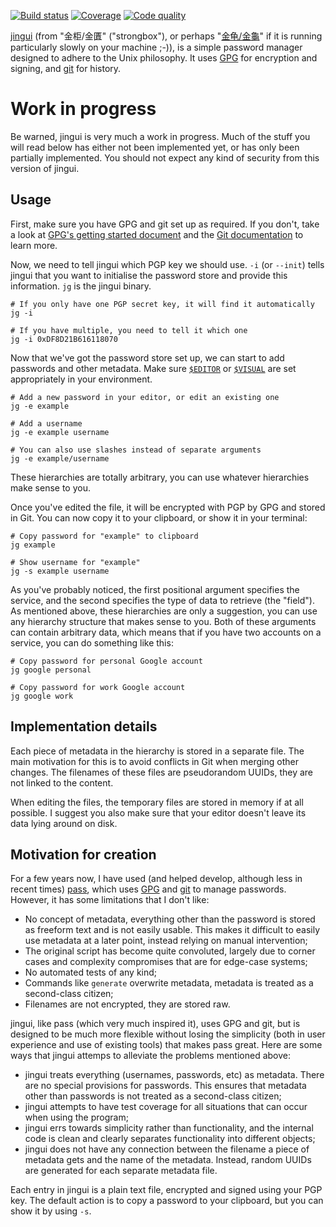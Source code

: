[![Build status][travis-image]][travis-builds]
[![Coverage][coveralls-image]][coveralls]
[![Code quality][scrutinizer-image]][scrutinizer]

[travis-builds]: https://travis-ci.org/cdown/jingui
[travis-image]: https://img.shields.io/travis/cdown/jingui/master.svg
[coveralls]: https://coveralls.io/r/cdown/jingui
[coveralls-image]: https://img.shields.io/coveralls/cdown/jingui/master.svg
[scrutinizer]: https://scrutinizer-ci.com/g/cdown/jingui/code-structure/master/hot-spots
[scrutinizer-image]: https://img.shields.io/scrutinizer/g/cdown/jingui.svg

[jingui][] (from "金柜/金匱" ("strongbox"), or perhaps "[金龟/金龜][]" if it is
running particularly slowly on your machine ;-)), is a simple password manager
designed to adhere to the Unix philosophy. It uses [GPG][] for encryption and
signing, and [git][] for history.

# Work in progress

Be warned, jingui is very much a work in progress. Much of the stuff you will
read below has either not been implemented yet, or has only been partially
implemented. You should not expect any kind of security from this version of
jingui.

## Usage

First, make sure you have GPG and git set up as required. If you don't, take a
look at [GPG's getting started document][] and the [Git documentation][] to
learn more.

Now, we need to tell jingui which PGP key we should use. `-i` (or `--init`)
tells jingui that you want to initialise the password store and provide this
information. `jg` is the jingui binary.

    # If you only have one PGP secret key, it will find it automatically
    jg -i

    # If you have multiple, you need to tell it which one
    jg -i 0xDF8D21B616118070

Now that we've got the password store set up, we can start to add passwords and
other metadata. Make sure [`$EDITOR`][] or [`$VISUAL`][] are set appropriately
in your environment.

    # Add a new password in your editor, or edit an existing one
    jg -e example

    # Add a username
    jg -e example username

    # You can also use slashes instead of separate arguments
    jg -e example/username

These hierarchies are totally arbitrary, you can use whatever hierarchies make
sense to you.

Once you've edited the file, it will be encrypted with PGP by GPG and stored in
Git. You can now copy it to your clipboard, or show it in your terminal:

    # Copy password for "example" to clipboard
    jg example

    # Show username for "example"
    jg -s example username

As you've probably noticed, the first positional argument specifies the
service, and the second specifies the type of data to retrieve (the "field").
As mentioned above, these hierarchies are only a suggestion, you can use any
hierarchy structure that makes sense to you. Both of these arguments can
contain arbitrary data, which means that if you have two accounts on a service,
you can do something like this:

    # Copy password for personal Google account
    jg google personal

    # Copy password for work Google account
    jg google work

## Implementation details

Each piece of metadata in the hierarchy is stored in a separate file. The main
motivation for this is to avoid conflicts in Git when merging other changes.
The filenames of these files are pseudorandom UUIDs, they are not linked to the
content.

When editing the files, the temporary files are stored in memory if at all
possible. I suggest you also make sure that your editor doesn't leave its data
lying around on disk.

## Motivation for creation

For a few years now, I have used (and helped develop, although less in recent
times) [pass][], which uses [GPG][] and [git][] to manage passwords. However,
it has some limitations that I don't like:

- No concept of metadata, everything other than the password is stored as
  freeform text and is not easily usable. This makes it difficult to easily use
  metadata at a later point, instead relying on manual intervention;
- The original script has become quite convoluted, largely due to corner cases
  and complexity compromises that are for edge-case systems;
- No automated tests of any kind;
- Commands like `generate` overwrite metadata, metadata is treated as a
  second-class citizen;
- Filenames are not encrypted, they are stored raw.

jingui, like pass (which very much inspired it), uses GPG and git, but is
designed to be much more flexible without losing the simplicity (both in user
experience and use of existing tools) that makes pass great. Here are some ways
that jingui attemps to alleviate the problems mentioned above:

- jingui treats everything (usernames, passwords, etc) as metadata. There are
  no special provisions for passwords. This ensures that metadata other than
  passwords is not treated as a second-class citizen;
- jingui attempts to have test coverage for all situations that can occur when
  using the program;
- jingui errs towards simplicity rather than functionality, and the internal
  code is clean and clearly separates functionality into different objects;
- jingui does not have any connection between the filename a piece of metadata
  gets and the name of the metadata. Instead, random UUIDs are generated for
  each separate metadata file.

Each entry in jingui is a plain text file, encrypted and signed using your PGP
key. The default action is to copy a password to your clipboard, but you can
show it by using `-s`.

[jingui]: https://github.com/cdown/jingui
[pass]: http://www.passwordstore.org/
[GPG]: https://www.gnupg.org/
[git]: http://git-scm.com/
[GPG's getting started document]: https://www.gnupg.org/gph/en/manual/c14.html
[Git documentation]: http://git-scm.com/doc
[`$EDITOR`]: http://en.wikibooks.org/wiki/Guide_to_Unix/Environment_Variables#EDITOR
[`$VISUAL`]: http://en.wikibooks.org/wiki/Guide_to_Unix/Environment_Variables#VISUAL
[金龟/金龜]: http://baike.baidu.com/view/395421.htm
